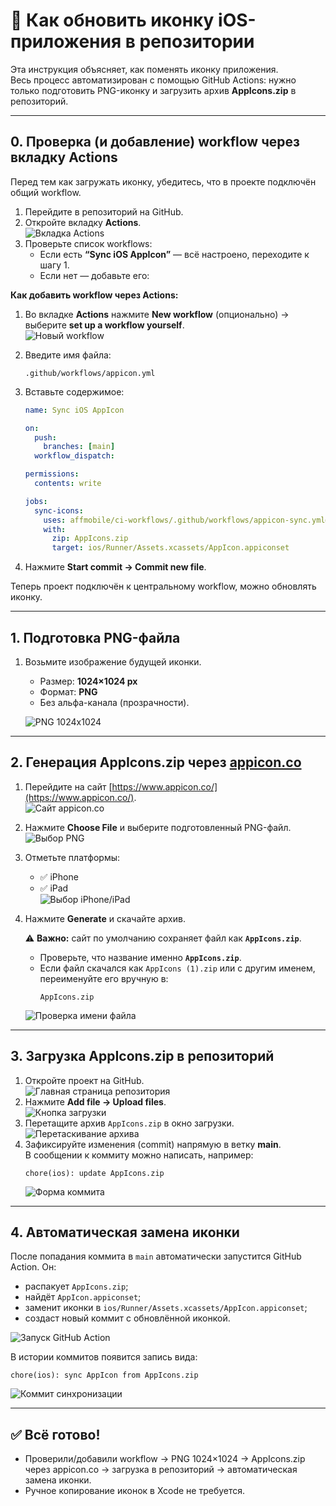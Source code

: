 # 🔄 Как обновить иконку iOS-приложения в репозитории

Эта инструкция объясняет, как поменять иконку приложения.  
Весь процесс автоматизирован с помощью GitHub Actions: нужно только подготовить PNG-иконку и загрузить архив **AppIcons.zip** в репозиторий.

---

## 0. Проверка (и добавление) workflow через вкладку Actions

Перед тем как загружать иконку, убедитесь, что в проекте подключён общий workflow.

1. Перейдите в репозиторий на GitHub.
2. Откройте вкладку **Actions**.  
   ![Вкладка Actions](screenshots/actions-tab.png)
3. Проверьте список workflows:
   - Если есть **“Sync iOS AppIcon”** — всё настроено, переходите к шагу 1.
   - Если нет — добавьте его:

**Как добавить workflow через Actions:**

1. Во вкладке **Actions** нажмите **New workflow** (опционально) -> выберите **set up a workflow yourself**.  
   ![Новый workflow](screenshots/actions-new.png)
2. Введите имя файла:
   ```
   .github/workflows/appicon.yml
   ```
3. Вставьте содержимое:
   ```yaml
   name: Sync iOS AppIcon

   on:
     push:
       branches: [main]
     workflow_dispatch:

   permissions:
     contents: write

   jobs:
     sync-icons:
       uses: affmobile/ci-workflows/.github/workflows/appicon-sync.yml@main
       with:
         zip: AppIcons.zip
         target: ios/Runner/Assets.xcassets/AppIcon.appiconset
   ```

4. Нажмите **Start commit → Commit new file**.

Теперь проект подключён к центральному workflow, можно обновлять иконку.

---

## 1. Подготовка PNG-файла

1. Возьмите изображение будущей иконки.  
   - Размер: **1024×1024 px**  
   - Формат: **PNG**  
   - Без альфа-канала (прозрачности).

   ![PNG 1024x1024](screenshots/png-1024.png)

---

## 2. Генерация AppIcons.zip через [appicon.co](https://www.appicon.co/)

1. Перейдите на сайт [https://www.appicon.co/](https://www.appicon.co/).  
   ![Сайт appicon.co](screenshots/appicon-home.png)
2. Нажмите **Choose File** и выберите подготовленный PNG-файл.  
   ![Выбор PNG](screenshots/choose-png.png)
3. Отметьте платформы:  
   - ✅ iPhone  
   - ✅ iPad  
   ![Выбор iPhone/iPad](screenshots/choose-devices.png)
4. Нажмите **Generate** и скачайте архив.  

   ⚠️ **Важно:** сайт по умолчанию сохраняет файл как **`AppIcons.zip`**.  
   - Проверьте, что название именно **`AppIcons.zip`**.  
   - Если файл скачался как `AppIcons (1).zip` или с другим именем, переименуйте его вручную в:
     ```
     AppIcons.zip
     ```

   ![Проверка имени файла](screenshots/check-filename.png)

---

## 3. Загрузка AppIcons.zip в репозиторий

1. Откройте проект на GitHub.  
   ![Главная страница репозитория](screenshots/repo-main.png)
2. Нажмите **Add file → Upload files**.  
   ![Кнопка загрузки](screenshots/upload-files.png)
3. Перетащите архив `AppIcons.zip` в окно загрузки.  
   ![Перетаскивание архива](screenshots/drag-drop.png)
4. Зафиксируйте изменения (commit) напрямую в ветку **main**.  
   В сообщении к коммиту можно написать, например:
   ```
   chore(ios): update AppIcons.zip
   ```
   ![Форма коммита](screenshots/commit.png)

---

## 4. Автоматическая замена иконки

После попадания коммита в `main` автоматически запустится GitHub Action. Он:
- распакует `AppIcons.zip`;
- найдёт `AppIcon.appiconset`;
- заменит иконки в `ios/Runner/Assets.xcassets/AppIcon.appiconset`;
- создаст новый коммит с обновлённой иконкой.

![Запуск GitHub Action](screenshots/gh-action-running.png)

В истории коммитов появится запись вида:
```
chore(ios): sync AppIcon from AppIcons.zip
```
![Коммит синхронизации](screenshots/synced-commit.png)

---

## ✅ Всё готово!

- Проверили/добавили workflow → PNG 1024×1024 → AppIcons.zip через appicon.co → загрузка в репозиторий → автоматическая замена иконки.  
- Ручное копирование иконок в Xcode не требуется.
